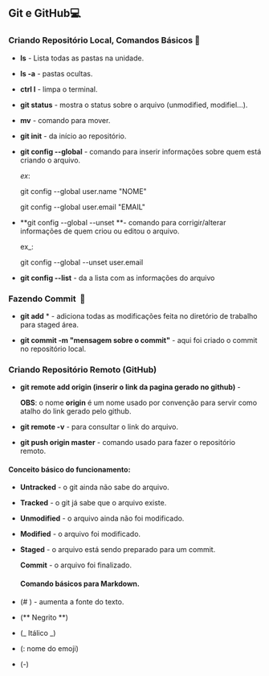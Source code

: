 ##  Git e GitHub:computer:



### Criando Repositório Local, Comandos Básicos :newspaper:



- **ls**  - Lista todas as pastas na unidade.

- **ls -a** - pastas ocultas.

- **ctrl l** - limpa o terminal.

- **git status** - mostra o status  sobre o arquivo (unmodified, modifiel...).

- **mv** - comando para mover.

- **git init** - da início ao repositório.

- **git config --global** - comando para inserir informações sobre quem está criando o arquivo.

  _ex_: 

  git config --global user.name "NOME"

  git config --global user.email "EMAIL"

- **git config --global --unset **- comando para corrigir/alterar informações de quem criou ou editou o arquivo.

  ex_:

  git config --global --unset  user.email

- **git config --list** - da a lista com as informações do arquivo

  

### Fazendo Commit​ ​ :file_folder:

- **git add** * - adiciona todas as modificações feita no diretório de trabalho para staged área.

- **git commit -m "mensagem sobre o commit"** - aqui foi criado o commit no repositório local.

  

### Criando Repositório Remoto (GitHub)

- **git remote add origin (inserir o link da pagina gerado no github)**  -

  **OBS**: o nome **origin** é um nome usado por convenção para servir como atalho do link gerado pelo github.

- **git remote -v** - para consultar o link do arquivo.

- **git push origin master** -  comando usado para fazer o repositório remoto.

  

  

  

#### Conceito básico do funcionamento:

- **Untracked** - o git ainda não sabe do arquivo.

- **Tracked** - o git já sabe que o arquivo existe.

- **Unmodified** - o arquivo ainda não foi modificado.

- **Modified** - o arquivo foi modificado.

- **Staged** - o arquivo está sendo preparado para um commit.

  **Commit** - o arquivo foi finalizado. 

  

  #### Comando básicos para Markdown.

- (# )  - aumenta a fonte do texto.

- (** Negrito **) 

- (_  Itálico _) 

- (: nome do emoji) 

- (-)











